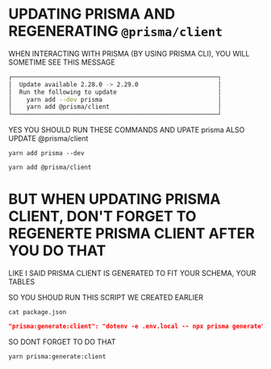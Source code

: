 # UPDATING PRISMA AND REGENERATING `@prisma/client`

WHEN INTERACTING WITH PRISMA (BY USING PRISMA CLI), YOU WILL SOMETIME SEE THIS MESSAGE

```zsh
┌─────────────────────────────────────────────────────────┐
│  Update available 2.28.0 -> 2.29.0                      │
│  Run the following to update                            │
│    yarn add --dev prisma                                │
│    yarn add @prisma/client                              │
└─────────────────────────────────────────────────────────┘
```

YES YOU SHOULD RUN THESE COMMANDS AND UPATE prisma ALSO UPDATE @prisma/client

```
yarn add prisma --dev
```

```
yarn add @prisma/client
```
# BUT WHEN UPDATING PRISMA CLIENT, DON'T FORGET TO REGENERTE PRISMA CLIENT AFTER YOU DO THAT

LIKE I SAID PRISMA CLIENT IS GENERATED TO FIT YOUR SCHEMA, YOUR TABLES

SO YOU SHOUD RUN THIS SCRIPT WE CREATED EARLIER

```
cat package.json
```

```json
"prisma:generate:client": "dotenv -e .env.local -- npx prisma generate",
```

SO DONT FORGET TO DO THAT

```
yarn prisma:generate:client
```